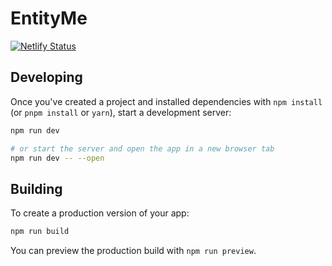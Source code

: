 # EntityMe

[![Netlify Status](https://api.netlify.com/api/v1/badges/a8377309-5d45-4fce-be89-ccc4636772f4/deploy-status)](https://app.netlify.com/sites/entity-me/deploys)

## Developing

Once you've created a project and installed dependencies with `npm install` (or `pnpm install` or `yarn`), start a development server:

```bash
npm run dev

# or start the server and open the app in a new browser tab
npm run dev -- --open
```

## Building

To create a production version of your app:

```bash
npm run build
```

You can preview the production build with `npm run preview`.
